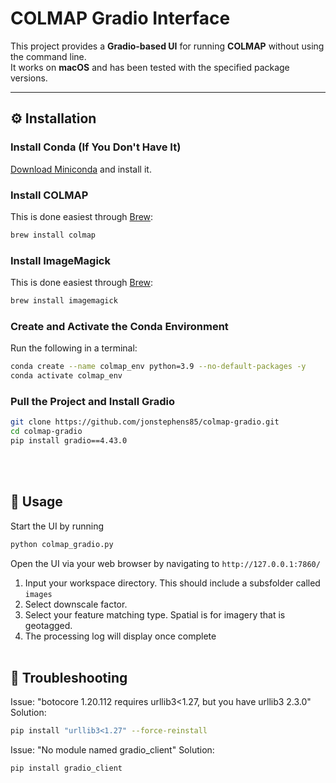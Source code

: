 # COLMAP Gradio Interface

This project provides a **Gradio-based UI** for running **COLMAP** without using the command line.  
It works on **macOS** and has been tested with the specified package versions.

---

## ⚙️ Installation

### **Install Conda (If You Don't Have It)**
[Download Miniconda](https://docs.conda.io/en/latest/miniconda.html) and install it.

### **Install COLMAP**
This is done easiest through [Brew](https://brew.sh/):
```bash
brew install colmap
```

### **Install ImageMagick**
This is done easiest through [Brew](https://brew.sh/):
```bash
brew install imagemagick
```

### **Create and Activate the Conda Environment**
Run the following in a terminal:

```bash
conda create --name colmap_env python=3.9 --no-default-packages -y
conda activate colmap_env
```

### **Pull the Project and Install Gradio**
```bash
git clone https://github.com/jonstephens85/colmap-gradio.git
cd colmap-gradio
pip install gradio==4.43.0
```
<br><br>

## 🚀 Usage

Start the UI by running
```bash
python colmap_gradio.py
```
Open the UI via your web browser by navigating to `http://127.0.0.1:7860/`

1. Input your workspace directory. This should include a subsfolder called `images`
2. Select downscale factor.
2. Select your feature matching type. Spatial is for imagery that is geotagged.
3. The processing log will display once complete
<br><br>
## 🔧 Troubleshooting

Issue: "botocore 1.20.112 requires urllib3<1.27, but you have urllib3 2.3.0"
Solution:
```bash
pip install "urllib3<1.27" --force-reinstall
```

Issue: "No module named gradio_client"
Solution:
```bash
pip install gradio_client
```

